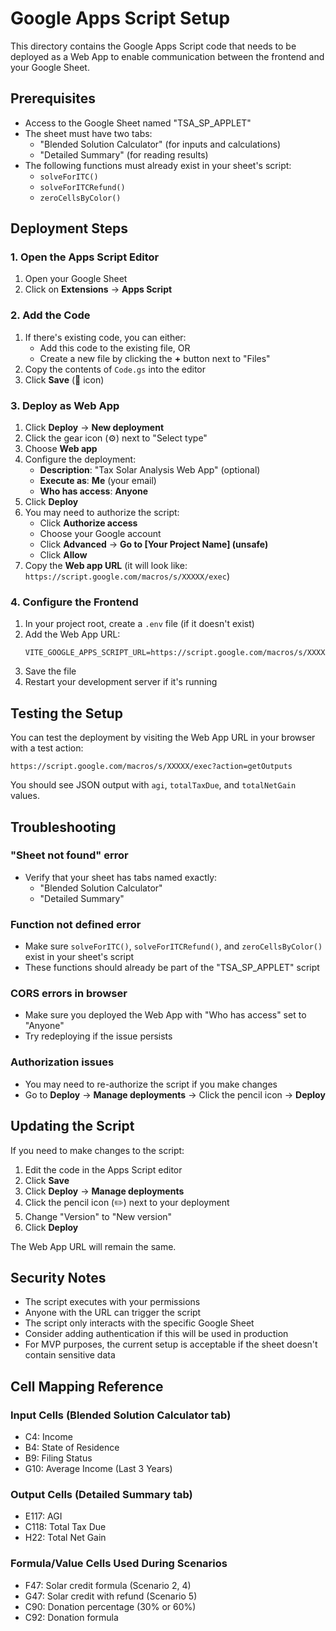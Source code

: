 # Google Apps Script Setup

This directory contains the Google Apps Script code that needs to be deployed as a Web App to enable communication between the frontend and your Google Sheet.

## Prerequisites

- Access to the Google Sheet named "TSA_SP_APPLET"
- The sheet must have two tabs:
  - "Blended Solution Calculator" (for inputs and calculations)
  - "Detailed Summary" (for reading results)
- The following functions must already exist in your sheet's script:
  - `solveForITC()`
  - `solveForITCRefund()`
  - `zeroCellsByColor()`

## Deployment Steps

### 1. Open the Apps Script Editor

1. Open your Google Sheet
2. Click on **Extensions** → **Apps Script**

### 2. Add the Code

1. If there's existing code, you can either:
   - Add this code to the existing file, OR
   - Create a new file by clicking the **+** button next to "Files"
2. Copy the contents of `Code.gs` into the editor
3. Click **Save** (💾 icon)

### 3. Deploy as Web App

1. Click **Deploy** → **New deployment**
2. Click the gear icon (⚙️) next to "Select type"
3. Choose **Web app**
4. Configure the deployment:
   - **Description**: "Tax Solar Analysis Web App" (optional)
   - **Execute as**: **Me** (your email)
   - **Who has access**: **Anyone**
5. Click **Deploy**
6. You may need to authorize the script:
   - Click **Authorize access**
   - Choose your Google account
   - Click **Advanced** → **Go to [Your Project Name] (unsafe)**
   - Click **Allow**
7. Copy the **Web app URL** (it will look like: `https://script.google.com/macros/s/XXXXX/exec`)

### 4. Configure the Frontend

1. In your project root, create a `.env` file (if it doesn't exist)
2. Add the Web App URL:
   ```
   VITE_GOOGLE_APPS_SCRIPT_URL=https://script.google.com/macros/s/XXXXX/exec
   ```
3. Save the file
4. Restart your development server if it's running

## Testing the Setup

You can test the deployment by visiting the Web App URL in your browser with a test action:

```
https://script.google.com/macros/s/XXXXX/exec?action=getOutputs
```

You should see JSON output with `agi`, `totalTaxDue`, and `totalNetGain` values.

## Troubleshooting

### "Sheet not found" error

- Verify that your sheet has tabs named exactly:
  - "Blended Solution Calculator"
  - "Detailed Summary"

### Function not defined error

- Make sure `solveForITC()`, `solveForITCRefund()`, and `zeroCellsByColor()` exist in your sheet's script
- These functions should already be part of the "TSA_SP_APPLET" script

### CORS errors in browser

- Make sure you deployed the Web App with "Who has access" set to "Anyone"
- Try redeploying if the issue persists

### Authorization issues

- You may need to re-authorize the script if you make changes
- Go to **Deploy** → **Manage deployments** → Click the pencil icon → **Deploy**

## Updating the Script

If you need to make changes to the script:

1. Edit the code in the Apps Script editor
2. Click **Save**
3. Click **Deploy** → **Manage deployments**
4. Click the pencil icon (✏️) next to your deployment
5. Change "Version" to "New version"
6. Click **Deploy**

The Web App URL will remain the same.

## Security Notes

- The script executes with your permissions
- Anyone with the URL can trigger the script
- The script only interacts with the specific Google Sheet
- Consider adding authentication if this will be used in production
- For MVP purposes, the current setup is acceptable if the sheet doesn't contain sensitive data

## Cell Mapping Reference

### Input Cells (Blended Solution Calculator tab)
- C4: Income
- B4: State of Residence
- B9: Filing Status
- G10: Average Income (Last 3 Years)

### Output Cells (Detailed Summary tab)
- E117: AGI
- C118: Total Tax Due
- H22: Total Net Gain

### Formula/Value Cells Used During Scenarios
- F47: Solar credit formula (Scenario 2, 4)
- G47: Solar credit with refund (Scenario 5)
- C90: Donation percentage (30% or 60%)
- C92: Donation formula

